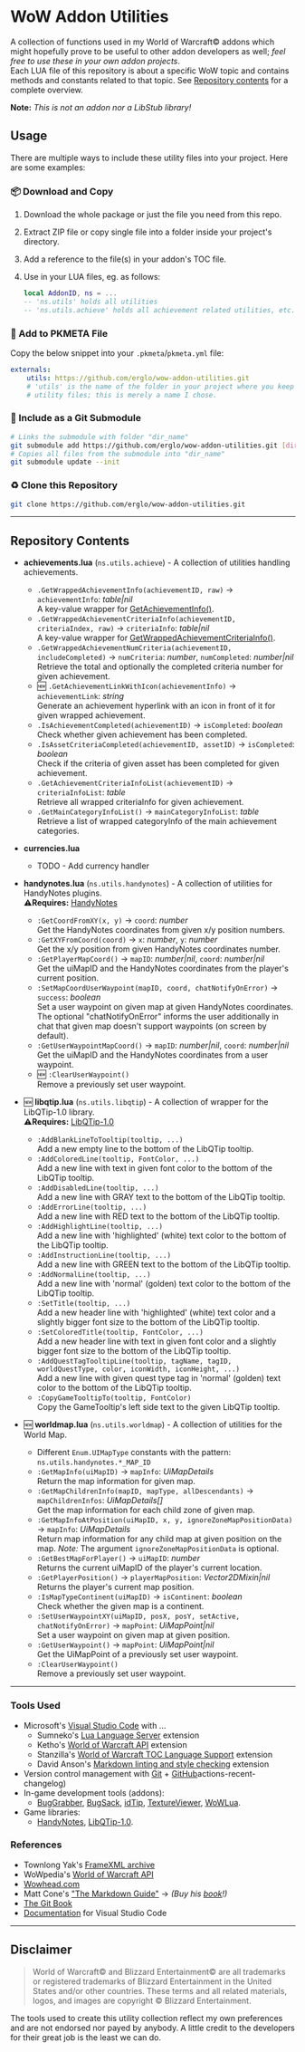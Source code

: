 # WoW Addon Utilities

A collection of functions used in my World of Warcraft© addons which might hopefully prove to be useful to other addon developers as well; _feel free to use these in your own addon projects_.  
Each LUA file of this repository is about a specific WoW topic and contains methods and constants related to that topic. See [Repository contents](#repository-contents) for a complete overview.

**Note:** _This is not an addon nor a LibStub library!_
&nbsp;  

## Usage

There are multiple ways to include these utility files into your project. Here are some examples:

### 📦 Download and Copy

1. Download the whole package or just the file you need from this repo.
2. Extract ZIP file or copy single file into a folder inside your project's directory.
3. Add a reference to the file(s) in your addon's TOC file.
4. Use in your LUA files, eg. as follows:

    ```lua
    local AddonID, ns = ...
    -- 'ns.utils' holds all utilities
    -- 'ns.utils.achieve' holds all achievement related utilities, etc.
    ```

### 📝 Add to PKMETA File

Copy the below snippet into your `.pkmeta`/`pkmeta.yml` file:

```yaml
externals:
    utils: https://github.com/erglo/wow-addon-utilities.git
    # 'utils' is the name of the folder in your project where you keep the
    # utility files; this is merely a name I chose.
```

### 🔗 Include as a Git Submodule

```bash
# Links the submodule with folder "dir_name"
git submodule add https://github.com/erglo/wow-addon-utilities.git [dir_name]
# Copies all files from the submodule into "dir_name"
git submodule update --init
```

### ♻️ Clone this Repository

```bash
git clone https://github.com/erglo/wow-addon-utilities.git
```

----

## Repository Contents

- **achievements.lua** (`ns.utils.achieve`) - A collection of utilities handling achievements.
  + `.GetWrappedAchievementInfo(achievementID, raw)` &rarr; `achievementInfo`: _table|nil_  
    A key-value wrapper for [GetAchievementInfo()](https://wowpedia.fandom.com/wiki/API_GetAchievementInfo).
  + `.GetWrappedAchievementCriteriaInfo(achievementID, criteriaIndex, raw)` &rarr; `criteriaInfo`: _table|nil_  
    A key-value wrapper for [GetWrappedAchievementCriteriaInfo()](https://wowpedia.fandom.com/wiki/API_GetAchievementCriteriaInfo).
  + `.GetWrappedAchievementNumCriteria(achievementID, includeCompleted)` &rarr; `numCriteria`: _number_, `numCompleted`: _number|nil_  
    Retrieve the total and optionally the completed criteria number for given achievement.
  + :new: `.GetAchievementLinkWithIcon(achievementInfo)` &rarr; `achievementLink`: _string_  
    Generate an achievement hyperlink with an icon in front of it for given wrapped achievement.
  + `.IsAchievementCompleted(achievementID)` &rarr; `isCompleted`: _boolean_  
    Check whether given achievement has been completed.
  + `.IsAssetCriteriaCompleted(achievementID, assetID)` &rarr; `isCompleted`: _boolean_  
    Check if the criteria of given asset has been completed for given achievement.
  + `.GetAchievementCriteriaInfoList(achievementID)` &rarr; `criteriaInfoList`: _table_  
    Retrieve all wrapped criteriaInfo for given achievement.
  + `.GetMainCategoryInfoList()` &rarr; `mainCategoryInfoList`: _table_  
    Retrieve a list of wrapped categoryInfo of the main achievement categories.

- **currencies.lua**
  + TODO - Add currency handler

- **handynotes.lua** (`ns.utils.handynotes`) - A collection of utilities for HandyNotes plugins.  
  ⚠️**Requires:** [HandyNotes](https://www.curseforge.com/wow/addons/handynotes "Visit CurseForge.com")
  + `:GetCoordFromXY(x, y)` &rarr; `coord`: _number_  
    Get the HandyNotes coordinates from given x/y position numbers.
  + `:GetXYFromCoord(coord)` &rarr; `x`: _number_, `y`: _number_  
    Get the x/y position from given HandyNotes coordinates number.
  + `:GetPlayerMapCoord()` &rarr; `mapID`: _number|nil_, `coord`: _number|nil_  
    Get the uiMapID and the HandyNotes coordinates from the player's current position.
  + `:SetMapCoordUserWaypoint(mapID, coord, chatNotifyOnError)` &rarr; `success`: _boolean_  
    Set a user waypoint on given map at given HandyNotes coordinates. The optional "chatNotifyOnError" informs the user additionally in chat that given map doesn't support waypoints (on screen by default).
  + `:GetUserWaypointMapCoord()` &rarr; `mapID`: _number|nil_, `coord`: _number|nil_  
    Get the uiMapID and the HandyNotes coordinates from a user waypoint.
  + :new: `:ClearUserWaypoint()`  
    Remove a previously set user waypoint.

- :new: **libqtip.lua** (`ns.utils.libqtip`) - A collection of wrapper for the LibQTip-1.0 library.  
  ⚠️**Requires:** [LibQTip-1.0](https://www.curseforge.com/wow/addons/libqtip-1-0 "Visit CurseForge.com")  
  + `:AddBlankLineToTooltip(tooltip, ...)`  
    Add a new empty line to the bottom of the LibQTip tooltip.
  + `:AddColoredLine(tooltip, FontColor, ...)`  
    Add a new line with text in given font color to the bottom of the LibQTip tooltip.
  + `:AddDisabledLine(tooltip, ...)`  
    Add a new line with GRAY text to the bottom of the LibQTip tooltip.
  + `:AddErrorLine(tooltip, ...)`  
    Add a new line with RED text to the bottom of the LibQTip tooltip.
  + `:AddHighlightLine(tooltip, ...)`  
    Add a new line with 'highlighted' (white) text color to the bottom of the LibQTip tooltip.
  + `:AddInstructionLine(tooltip, ...)`  
    Add a new line with GREEN text to the bottom of the LibQTip tooltip.
  + `:AddNormalLine(tooltip, ...)`  
    Add a new line with 'normal' (golden) text color to the bottom of the LibQTip tooltip.
  + `:SetTitle(tooltip, ...)`  
    Add a new header line with 'highlighted' (white) text color and a slightly bigger font size to the bottom of the LibQTip tooltip.
  + `:SetColoredTitle(tooltip, FontColor, ...)`  
    Add a new header line with text in given font color and a slightly bigger font size to the bottom of the LibQTip tooltip.
  + `:AddQuestTagTooltipLine(tooltip, tagName, tagID, worldQuestType, color, iconWidth, iconHeight, ...)`  
    Add a new line with given quest type tag in 'normal' (golden) text color to the bottom of the LibQTip tooltip.
  + `:CopyGameTooltipTo(tooltip, FontColor)`  
    Copy the GameTooltip's left side text to the given LibQTip tooltip.

- :new: **worldmap.lua** (`ns.utils.worldmap`) - A collection of utilities for the World Map.
  + Different `Enum.UIMapType` constants with the pattern: `ns.utils.handynotes.*_MAP_ID`
  + `:GetMapInfo(uiMapID)` &rarr; `mapInfo`: _UiMapDetails_  
    Return the map information for given map.
  + `:GetMapChildrenInfo(mapID, mapType, allDescendants)` &rarr; `mapChildrenInfos`: _UiMapDetails[]_  
    Get the map information for each child zone of given map.
  + `:GetMapInfoAtPosition(uiMapID, x, y, ignoreZoneMapPositionData)` &rarr; `mapInfo`: _UiMapDetails_  
    Return map information for any child map at given position on the map. _Note:_ The argument `ignoreZoneMapPositionData` is optional.
  + `:GetBestMapForPlayer()` &rarr; `uiMapID`: _number_  
    Returns the current uiMapID of the player's current location.
  + `:GetPlayerPosition()` &rarr; `playerMapPosition`: _Vector2DMixin|nil_  
    Returns the player's current map position.
  + `:IsMapTypeContinent(uiMapID)` &rarr; `isContinent`: _boolean_  
    Check whether the given map is a continent.
  + `:SetUserWaypointXY(uiMapID, posX, posY, setActive, chatNotifyOnError)` &rarr; `mapPoint`: _UiMapPoint|nil_  
    Set a user waypoint on given map at given position.
  + `:GetUserWaypoint()` &rarr; `mapPoint`: _UiMapPoint|nil_  
    Get the UiMapPoint of a previously set user waypoint.
  + `:ClearUserWaypoint()`  
    Remove a previously set user waypoint.

----

### Tools Used

- Microsoft's [Visual Studio Code](https://code.visualstudio.com) with ...
  + Sumneko's [Lua Language Server](https://github.com/LuaLS/lua-language-server) extension
  + Ketho's [World of Warcraft API](https://github.com/Ketho/vscode-wow-api) extension
  + Stanzilla's [World of Warcraft TOC Language Support](https://github.com/Stanzilla/vscode-wow-toc) extension
  + David Anson's [Markdown linting and style checking](https://github.com/DavidAnson/vscode-markdownlint) extension
- Version control management with [Git](https://git-scm.com) + [GitHub](https://github.com/)actions-recent-changelog)
- In-game development tools (addons):
  + [BugGrabber](https://www.curseforge.com/wow/addons/bug-grabber),
    [BugSack](https://www.curseforge.com/wow/addons/bugsack),
    [idTip](https://www.curseforge.com/wow/addons/idtip),
    [TextureViewer](https://www.curseforge.com/wow/addons/textureviewer),
    [WoWLua](https://www.curseforge.com/wow/addons/wowlua).  
- Game libraries:
  + [HandyNotes](https://www.curseforge.com/wow/addons/handynotes),
    [LibQTip-1.0](https://www.curseforge.com/wow/addons/libqtip-1-0).

### References

- Townlong Yak's [FrameXML archive](https://www.townlong-yak.com/framexml/live)
- WoWpedia's [World of Warcraft API](https://wowpedia.fandom.com/wiki/World_of_Warcraft_API)
- [Wowhead.com](https://www.wowhead.com)
- Matt Cone's ["The Markdown Guide"](https://www.markdownguide.org) &rarr; *(Buy his [book](https://www.markdownguide.org/book)!)*
- [The Git Book](https://git-scm.com/book)
- [Documentation](https://code.visualstudio.com/docs) for Visual Studio Code

----

## Disclaimer

> World of Warcraft© and Blizzard Entertainment© are all trademarks or registered trademarks of Blizzard Entertainment in the United States and/or other countries. These terms and all related materials, logos, and images are copyright © Blizzard Entertainment.

The tools used to create this utility collection reflect my own preferences and are not endorsed nor payed by anybody. A little credit to the developers for their great job is the least we can do.
